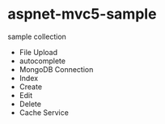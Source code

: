 # aspnet-mvc5-sample
sample collection

- File Upload
- autocomplete
- MongoDB Connection
 - Index
 - Create
 - Edit
 - Delete
- Cache Service

